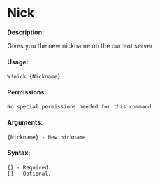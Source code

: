 # Nick

**Description:**

Gives you the new nickname on the current server

#### Usage:

```text
W!nick {Nickname}
```

#### Permissions:

```text
No special permissions needed for this command
```

#### Arguments:

```text
{Nickname} - New nickname
```

#### Syntax:

```text
{} - Required.
[] - Optional.
```

